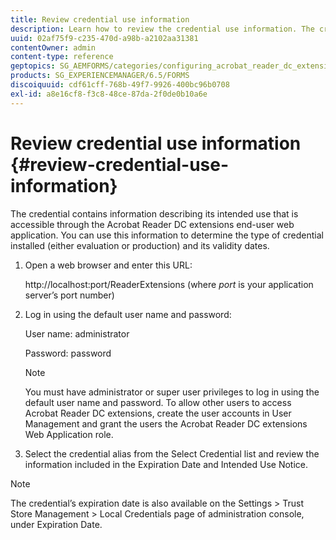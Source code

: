 ```yaml
---
title: Review credential use information
description: Learn how to review the credential use information. The credential use information which describes its use, is accessible through the Acrobat Reader extension. 
uuid: 02af75f9-c235-470d-a98b-a2102aa31381
contentOwner: admin
content-type: reference
geptopics: SG_AEMFORMS/categories/configuring_acrobat_reader_dc_extensions
products: SG_EXPERIENCEMANAGER/6.5/FORMS
discoiquuid: cdf61cff-768b-49f7-9926-400bc96b0708
exl-id: a8e16cf8-f3c8-48ce-87da-2f0de0b10a6e
---
```

# Review credential use information {#review-credential-use-information}

The credential contains information describing its intended use that is accessible through the Acrobat Reader DC extensions end-user web application. You can use this information to determine the type of credential installed (either evaluation or production) and its validity dates.

1. Open a web browser and enter this URL:

   http://localhost:port/ReaderExtensions (where *port* is your application server’s port number)

1. Log in using the default user name and password:

   User name: administrator

   Password: password

   >[!NOTE]
   >
   >You must have administrator or super user privileges to log in using the default user name and password. To allow other users to access Acrobat Reader DC extensions, create the user accounts in User Management and grant the users the Acrobat Reader DC extensions Web Application role.

1. Select the credential alias from the Select Credential list and review the information included in the Expiration Date and Intended Use Notice.

>[!NOTE]
>
>The credential’s expiration date is also available on the Settings &gt; Trust Store Management &gt; Local Credentials page of administration console, under Expiration Date.
